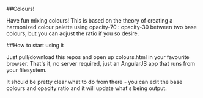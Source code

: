 ##Colours!

Have fun mixing colours! This is based on the theory of creating a harmonized colour palette using opacity-70 : opacity-30 between two base colours, but you can adjust the ratio if you so desire.

##How to start using it

Just pull/download this repos and open up colours.html in your favourite browser. That's it, no server required, just an AngularJS app that runs from your filesystem.

It should be pretty clear what to do from there - you can edit the base colours and opacity ratio and it will update what's being output.
